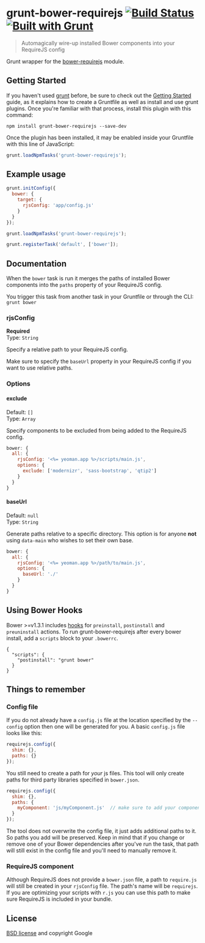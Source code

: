 # grunt-bower-requirejs [![Build Status](https://secure.travis-ci.org/yeoman/grunt-bower-requirejs.png?branch=master)](http://travis-ci.org/yeoman/grunt-bower-requirejs) [![Built with Grunt](https://cdn.gruntjs.com/builtwith.png)](http://gruntjs.com/)

> Automagically wire-up installed Bower components into your RequireJS config

Grunt wrapper for the [bower-requirejs](https://github.com/yeoman/bower-requirejs) module.


## Getting Started

If you haven't used [grunt][] before, be sure to check out the [Getting Started][] guide, as it explains how to create a Gruntfile as well as install and use grunt plugins. Once you're familiar with that process, install this plugin with this command:

```shell
npm install grunt-bower-requirejs --save-dev
```

Once the plugin has been installed, it may be enabled inside your Gruntfile with this line of JavaScript:

```js
grunt.loadNpmTasks('grunt-bower-requirejs');
```

[grunt]: http://gruntjs.com
[Getting Started]: http://gruntjs.com/getting-started


## Example usage

```js
grunt.initConfig({
  bower: {
    target: {
      rjsConfig: 'app/config.js'
    }
  }
});

grunt.loadNpmTasks('grunt-bower-requirejs');

grunt.registerTask('default', ['bower']);
```


## Documentation

When the `bower` task is run it merges the paths of installed Bower components into the `paths` property of your RequireJS config.

You trigger this task from another task in your Gruntfile or through the CLI: `grunt bower`


### rjsConfig

**Required**  
Type: `String`

Specify a relative path to your RequireJS config.

Make sure to specify the `baseUrl` property in your RequireJS config if you want to use relative paths.


### Options

#### exclude

Default: `[]`  
Type: `Array`

Specify components to be excluded from being added to the RequireJS config.

```js
bower: {
  all: {
    rjsConfig: '<%= yeoman.app %>/scripts/main.js',
    options: {
      exclude: ['modernizr', 'sass-bootstrap', 'qtip2']
    }
  }
}
```

#### baseUrl

Default: `null`  
Type: `String`

Generate paths relative to a specific directory. This option is for anyone **not** using `data-main` who wishes to set their own base.

```js
bower: {
  all: {
    rjsConfig: '<%= yeoman.app %>/path/to/main.js',
    options: {
      baseUrl: './'
    }
  }
}
```

## Using Bower Hooks

Bower >=v1.3.1 includes [hooks](https://github.com/bower/bower/blob/master/HOOKS.md) for `preinstall`, `postinstall` and `preuninstall` actions. To run grunt-bower-requirejs after every bower install, add a `scripts` block to your `.bowerrc`.

```
{
  "scripts": {
    "postinstall": "grunt bower"
  }
}
```

## Things to remember

### Config file

If you do not already have a `config.js` file at the location specified by the `--config` option then one will be generated for you. A basic `config.js` file looks like this:

``` js
requirejs.config({
  shim: {},
  paths: {}
});
```

You still need to create a path for *your* js files. This tool will only create paths for third party libraries specified in `bower.json`.

``` js
requirejs.config({
  shim: {},
  paths: {
    myComponent: 'js/myComponent.js'  // make sure to add your components!
  }
});
```

The tool does not overwrite the config file, it just adds additional paths to it. So paths you add will be preserved. Keep in mind that if you change or remove one of your Bower dependencies after you've run the task, that path will still exist in the config file and you'll need to manually remove it.

### RequireJS component

Although RequireJS does not provide a `bower.json` file, a path to `require.js` will still be created in your `rjsConfig` file. The path's name will be `requirejs`. If you are optimizing your scripts with `r.js` you can use this path to make sure RequireJS is included in your bundle.


## License

[BSD license](http://opensource.org/licenses/bsd-license.php) and copyright Google
